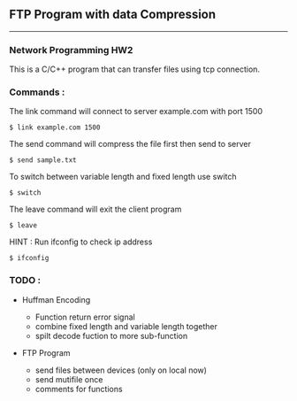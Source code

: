 ## FTP Program with data Compression
-------
### Network Programming HW2
This is a C/C++ program that can transfer files using tcp connection.
### Commands :
The link command will connect to server example.com with port 1500
```
$ link example.com 1500
```
The send command will compress the file first then send to server
```
$ send sample.txt
```
To switch between variable length and fixed length use switch
```
$ switch
```
The leave command will exit the client program
```
$ leave
```

HINT :
Run ifconfig to check ip address
```
$ ifconfig
```

### TODO :
- Huffman Encoding
    - Function return error signal
    - combine fixed length and variable length together
    - spilt decode fuction to more sub-function

- FTP Program
    - send files between devices (only on local now)
    - send mutifile once
    - comments for functions
